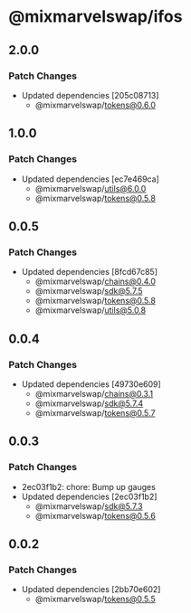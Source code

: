 # @mixmarvelswap/ifos

## 2.0.0

### Patch Changes

- Updated dependencies [205c08713]
  - @mixmarvelswap/tokens@0.6.0

## 1.0.0

### Patch Changes

- Updated dependencies [ec7e469ca]
  - @mixmarvelswap/utils@6.0.0
  - @mixmarvelswap/tokens@0.5.8

## 0.0.5

### Patch Changes

- Updated dependencies [8fcd67c85]
  - @mixmarvelswap/chains@0.4.0
  - @mixmarvelswap/sdk@5.7.5
  - @mixmarvelswap/tokens@0.5.8
  - @mixmarvelswap/utils@5.0.8

## 0.0.4

### Patch Changes

- Updated dependencies [49730e609]
  - @mixmarvelswap/chains@0.3.1
  - @mixmarvelswap/sdk@5.7.4
  - @mixmarvelswap/tokens@0.5.7

## 0.0.3

### Patch Changes

- 2ec03f1b2: chore: Bump up gauges
- Updated dependencies [2ec03f1b2]
  - @mixmarvelswap/sdk@5.7.3
  - @mixmarvelswap/tokens@0.5.6

## 0.0.2

### Patch Changes

- Updated dependencies [2bb70e602]
  - @mixmarvelswap/tokens@0.5.5
